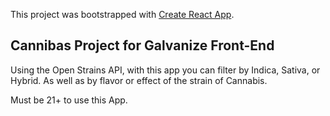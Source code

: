 This project was bootstrapped with [Create React App](https://github.com/facebookincubator/create-react-app).

## Cannibas Project for Galvanize Front-End

Using the Open Strains API, with this app you can filter by Indica, Sativa, or Hybrid. As well as by flavor or effect of the strain of Cannabis. 

Must be 21+ to use this App. 